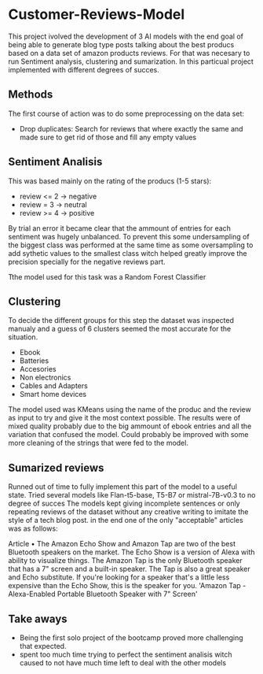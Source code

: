 # Customer-Reviews-Model
This project ivolved the development of 3 AI models with the end goal of being able to generate blog type posts talking about the best producs based on a data set of amazon products reviews.
For that was necesary to run Sentiment analysis, clustering and sumarization. In this particual project implemented with different degrees of succes.

## Methods
The first course of action was to do some preprocessing on the data set:
- Drop duplicates: Search for reviews that where exactly the same and made sure to get rid of those and fill any empty values

## Sentiment Analisis
This was based mainly on the rating of the producs (1-5 stars):
- review <= 2 -> negative
- review = 3 -> neutral
- review >= 4 -> positive

By trial an error it became clear that the ammount of entries for each sentiment was hugely unbalanced. To prevent this some undersampling of the biggest class was performed at the same time as some oversampling to add sythetic values to the smallest class witch helped greatly improve the precision specially for the negative reviews part.

Tthe model used for this task was a Random Forest Classifier

## Clustering
To decide the different groups for this step the dataset was inspected manualy and a guess of 6 clusters seemed the most accurate for the situation.
- Ebook
- Batteries
- Accesories
- Non electronics
- Cables and Adapters
- Smart home devices

The model used was KMeans using the name of the produc and the review as input to try and give it the most context possible. The results were of mixed quality probably due to the big ammount of ebook entries and all the variation that confused the model. 
Could probably be improved with some more cleaning of the strings that were fed to the model.

## Sumarized reviews
Runned out of time to fully implement this part of the model to a useful state. Tried several models like Flan-t5-base, T5-B7 or mistral-7B-v0.3 to no degree of succes
The models kept giving incomplete sentences or only repeating reviews of the dataset without any creative writing to imitate the style of a tech blog post.
in the end one of the only "acceptable" articles was as follows:

Article • The Amazon Echo Show and Amazon Tap
are two of the best Bluetooth speakers on
the market. The Echo Show is a version of
Alexa with ability to visualize things. The
Amazon Tap is the only Bluetooth speaker
that has a 7" screen and a built-in speaker.
The Tap is also a great speaker and Echo
substitute. If you're looking for a speaker
that's a little less expensive than the Echo
Show, this is the speaker for you. 'Amazon
Tap - Alexa-Enabled Portable Bluetooth
Speaker with 7" Screen'

## Take aways
- Being the first solo project of the bootcamp proved more challenging that expected.
- spent too much time trying to perfect the sentiment analisis witch caused to not have much time left to deal with the other models
